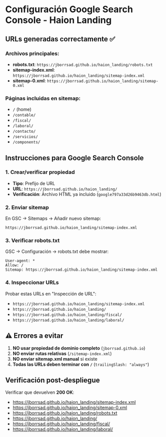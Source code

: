 # Configuración Google Search Console - Haion Landing

## URLs generadas correctamente ✅

### Archivos principales:

- **robots.txt**: `https://jborrsad.github.io/haion_landing/robots.txt`
- **sitemap-index.xml**: `https://jborrsad.github.io/haion_landing/sitemap-index.xml`
- **sitemap-0.xml**: `https://jborrsad.github.io/haion_landing/sitemap-0.xml`

### Páginas incluidas en sitemap:

- `/` (home)
- `/contable/`
- `/fiscal/`
- `/laboral/`
- `/contacto/`
- `/servicios/`
- `/components/`

## Instrucciones para Google Search Console

### 1. Crear/verificar propiedad

- **Tipo**: Prefijo de URL
- **URL**: `https://jborrsad.github.io/haion_landing/`
- **Verificación**: Archivo HTML ya incluido (`google797a33d26b9463db.html`)

### 2. Enviar sitemap

En GSC → Sitemaps → Añadir nuevo sitemap:

```
https://jborrsad.github.io/haion_landing/sitemap-index.xml
```

### 3. Verificar robots.txt

GSC → Configuración → robots.txt debe mostrar:

```
User-agent: *
Allow: /
Sitemap: https://jborrsad.github.io/haion_landing/sitemap-index.xml
```

### 4. Inspeccionar URLs

Probar estas URLs en "Inspección de URL":

- `https://jborrsad.github.io/haion_landing/sitemap-index.xml`
- `https://jborrsad.github.io/haion_landing/`
- `https://jborrsad.github.io/haion_landing/fiscal/`
- `https://jborrsad.github.io/haion_landing/laboral/`

## ⚠️ Errores a evitar

1. **NO usar propiedad de dominio completo** (`jborrsad.github.io`)
2. **NO enviar rutas relativas** (`/sitemap-index.xml`)
3. **NO enviar sitemap.xml manual** si existe
4. **Todas las URLs deben terminar con `/`** (`trailingSlash: "always"`)

## Verificación post-despliegue

Verificar que devuelven **200 OK**:

- https://jborrsad.github.io/haion_landing/sitemap-index.xml
- https://jborrsad.github.io/haion_landing/sitemap-0.xml
- https://jborrsad.github.io/haion_landing/robots.txt
- https://jborrsad.github.io/haion_landing/
- https://jborrsad.github.io/haion_landing/fiscal/
- https://jborrsad.github.io/haion_landing/laboral/

